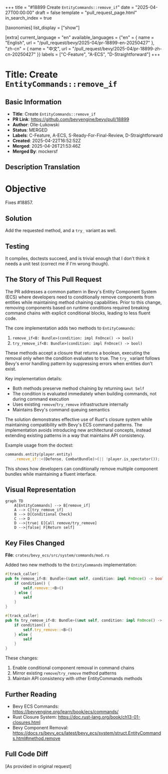 +++
title = "#18899 Create `EntityCommands::remove_if`"
date = "2025-04-27T00:00:00"
draft = false
template = "pull_request_page.html"
in_search_index = true

[taxonomies]
list_display = ["show"]

[extra]
current_language = "en"
available_languages = {"en" = { name = "English", url = "/pull_request/bevy/2025-04/pr-18899-en-20250427" }, "zh-cn" = { name = "中文", url = "/pull_request/bevy/2025-04/pr-18899-zh-cn-20250427" }}
labels = ["C-Feature", "A-ECS", "D-Straightforward"]
+++

# Title: Create `EntityCommands::remove_if`

## Basic Information
- **Title**: Create `EntityCommands::remove_if`
- **PR Link**: https://github.com/bevyengine/bevy/pull/18899
- **Author**: Olle-Lukowski
- **Status**: MERGED
- **Labels**: C-Feature, A-ECS, S-Ready-For-Final-Review, D-Straightforward
- **Created**: 2025-04-22T16:52:52Z
- **Merged**: 2025-04-26T21:53:46Z
- **Merged By**: mockersf

## Description Translation
# Objective

Fixes #18857.

## Solution

Add the requested method, and a `try_` variant as well.

## Testing

It compiles, doctests succeed, and is trivial enough that I don't think it needs a unit test (correct me if I'm wrong though).

## The Story of This Pull Request

The PR addresses a common pattern in Bevy's Entity Component System (ECS) where developers need to conditionally remove components from entities while maintaining method chaining capabilities. Prior to this change, removing components based on runtime conditions required breaking command chains with explicit conditional blocks, leading to less fluent code.

The core implementation adds two methods to `EntityCommands`:
1. `remove_if<B: Bundle>(condition: impl FnOnce() -> bool)`
2. `try_remove_if<B: Bundle>(condition: impl FnOnce() -> bool)`

These methods accept a closure that returns a boolean, executing the removal only when the condition evaluates to true. The `try_` variant follows Bevy's error handling pattern by suppressing errors when entities don't exist.

Key implementation details:
- Both methods preserve method chaining by returning `&mut Self`
- The condition is evaluated immediately when building commands, not during command execution
- Uses existing `remove`/`try_remove` infrastructure internally
- Maintains Bevy's command queuing semantics

The solution demonstrates effective use of Rust's closure system while maintaining compatibility with Bevy's ECS command patterns. The implementation avoids introducing new architectural concepts, instead extending existing patterns in a way that maintains API consistency.

Example usage from the doctest:
```rust
commands.entity(player.entity)
    .remove_if::<(Defense, CombatBundle)>(|| !player.is_spectator());
```
This shows how developers can conditionally remove multiple component bundles while maintaining a fluent interface.

## Visual Representation

```mermaid
graph TD
    A[EntityCommands] --> B[remove_if]
    A --> C[try_remove_if]
    B --> D[Conditional Check]
    C --> D
    D -->|true| E[Call remove/try_remove]
    D -->|false| F[Return self]
```

## Key Files Changed

**File**: `crates/bevy_ecs/src/system/commands/mod.rs`

Added two new methods to the `EntityCommands` implementation:
```rust
#[track_caller]
pub fn remove_if<B: Bundle>(&mut self, condition: impl FnOnce() -> bool) -> &mut Self {
    if condition() {
        self.remove::<B>()
    } else {
        self
    }
}

#[track_caller]
pub fn try_remove_if<B: Bundle>(&mut self, condition: impl FnOnce() -> bool) -> &mut Self {
    if condition() {
        self.try_remove::<B>()
    } else {
        self
    }
}
```
These changes:
1. Enable conditional component removal in command chains
2. Mirror existing `remove`/`try_remove` method patterns
3. Maintain API consistency with other EntityCommands methods

## Further Reading

- Bevy ECS Commands: https://bevyengine.org/learn/book/ecs/commands/
- Rust Closure System: https://doc.rust-lang.org/book/ch13-01-closures.html
- Bevy Component Removal: https://docs.rs/bevy_ecs/latest/bevy_ecs/system/struct.EntityCommands.html#method.remove

## Full Code Diff
[As provided in original request]